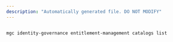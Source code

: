 ```yaml
---
description: "Automatically generated file. DO NOT MODIFY"
---
```


```bash

mgc identity-governance entitlement-management catalogs list

```
